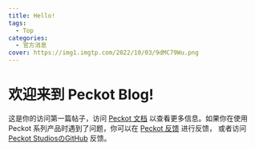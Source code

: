 ```yaml
---
title: Hello!
tags:
  - Top
categories:
  - 官方消息
cover: https://img1.imgtp.com/2022/10/03/9dMC79Wu.png
---
```

# 欢迎来到 Peckot Blog!  

这是你的访问第一篇帖子，访问 [Peckot 文档](https://docs.peckot.com/) 以查看更多信息。如果你在使用 Peckot 系列产品时遇到了问题，你可以在 [Peckot 反馈](https://issue.peckot.com/) 进行反馈， 或者访问 [Peckot StudiosのGitHub](https://github.com/Peckot-Studios/blog.peckot.com/issues) 反馈。

